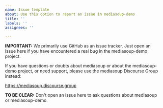 ```yaml
---
name: Issue template
about: Use this option to report an issue in mediasoup-demo
title: ''
labels: ''
assignees: ''

---
```


**IMPORTANT:** We primarily use GitHub as an issue tracker. Just open an issue here if you have encountered a real bug in the mediasoup-demo project.

If you have questions or doubts about mediasoup or about the mediasoup-demo project, or need support, please use the mediasoup Discourse Group instead:

https://mediasoup.discourse.group

**TO BE CLEAR:** Don't open an issue here to ask questions about mediasoup or mediasoup-demo.
